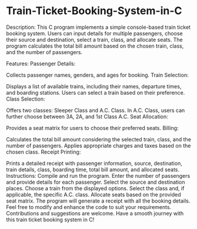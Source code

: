 # Train-Ticket-Booking-System-in-C


Description:
This C program implements a simple console-based train ticket booking system. Users can input details for multiple passengers, choose their source and destination, select a train, class, and allocate seats. The program calculates the total bill amount based on the chosen train, class, and the number of passengers.

Features:
Passenger Details:

Collects passenger names, genders, and ages for booking.
Train Selection:

Displays a list of available trains, including their names, departure times, and boarding stations.
Users can select a train based on their preference.
Class Selection:

Offers two classes: Sleeper Class and A.C. Class.
In A.C. Class, users can further choose between 3A, 2A, and 1st Class A.C.
Seat Allocation:

Provides a seat matrix for users to choose their preferred seats.
Billing:

Calculates the total bill amount considering the selected train, class, and the number of passengers.
Applies appropriate charges and taxes based on the chosen class.
Receipt Printing:

Prints a detailed receipt with passenger information, source, destination, train details, class, boarding time, total bill amount, and allocated seats.
Instructions:
Compile and run the program.
Enter the number of passengers and provide details for each passenger.
Select the source and destination places.
Choose a train from the displayed options.
Select the class and, if applicable, the specific A.C. class.
Allocate seats based on the provided seat matrix.
The program will generate a receipt with all the booking details.
Feel free to modify and enhance the code to suit your requirements. Contributions and suggestions are welcome. Have a smooth journey with this train ticket booking system in C!
